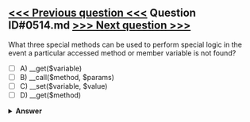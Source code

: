 [<<< Previous question <<<](0513.md)   Question ID#0514.md   [>>> Next question >>>](0515.md)
---

What three special methods can be used to perform special logic in the event a particular accessed method or member variable is not found?




- [ ] A) __get($variable)
- [ ] B) __call($method, $params)
- [ ] C) __set($variable, $value)
- [ ] D) __get($method)

<details><summary><b>Answer</b></summary>
<p>
  Answer: <strong>A, B, C</strong>
</p>
</details>
